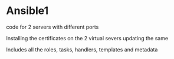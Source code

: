 # Ansible1
code for 2 servers with different ports 

Installing the certificates on the 2 virtual severs 
updating the same


Includes all the roles, tasks,  handlers, templates and metadata 
